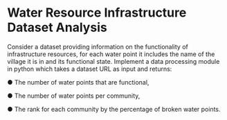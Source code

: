 # Water Resource Infrastructure Dataset Analysis

Consider a dataset providing information on the functionality of infrastructure resources, for each water point it includes the name of the village it is in and its functional state. Implement a data processing module in python which takes a dataset URL as input and returns:

● The number of water points that are functional,

● The number of water points per community,

● The rank for each community by the percentage of broken water points.
